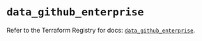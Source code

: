 # `data_github_enterprise`

Refer to the Terraform Registry for docs: [`data_github_enterprise`](https://registry.terraform.io/providers/integrations/github/5.45.0/docs/data-sources/enterprise).
